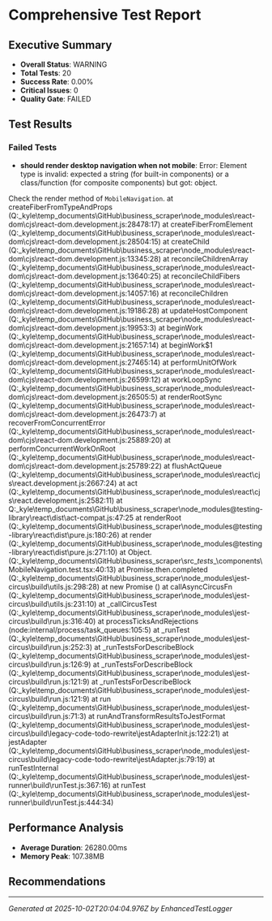 # Comprehensive Test Report

## Executive Summary
- **Overall Status**: WARNING
- **Total Tests**: 20
- **Success Rate**: 0.00%
- **Critical Issues**: 0
- **Quality Gate**: FAILED

## Test Results
### Failed Tests
- **should render desktop navigation when not mobile**: Error: Element type is invalid: expected a string (for built-in components) or a class/function (for composite components) but got: object.

Check the render method of `MobileNavigation`.
    at createFiberFromTypeAndProps (Q:\_kyle\temp_documents\GitHub\business_scraper\node_modules\react-dom\cjs\react-dom.development.js:28478:17)
    at createFiberFromElement (Q:\_kyle\temp_documents\GitHub\business_scraper\node_modules\react-dom\cjs\react-dom.development.js:28504:15)
    at createChild (Q:\_kyle\temp_documents\GitHub\business_scraper\node_modules\react-dom\cjs\react-dom.development.js:13345:28)
    at reconcileChildrenArray (Q:\_kyle\temp_documents\GitHub\business_scraper\node_modules\react-dom\cjs\react-dom.development.js:13640:25)
    at reconcileChildFibers (Q:\_kyle\temp_documents\GitHub\business_scraper\node_modules\react-dom\cjs\react-dom.development.js:14057:16)
    at reconcileChildren (Q:\_kyle\temp_documents\GitHub\business_scraper\node_modules\react-dom\cjs\react-dom.development.js:19186:28)
    at updateHostComponent (Q:\_kyle\temp_documents\GitHub\business_scraper\node_modules\react-dom\cjs\react-dom.development.js:19953:3)
    at beginWork (Q:\_kyle\temp_documents\GitHub\business_scraper\node_modules\react-dom\cjs\react-dom.development.js:21657:14)
    at beginWork$1 (Q:\_kyle\temp_documents\GitHub\business_scraper\node_modules\react-dom\cjs\react-dom.development.js:27465:14)
    at performUnitOfWork (Q:\_kyle\temp_documents\GitHub\business_scraper\node_modules\react-dom\cjs\react-dom.development.js:26599:12)
    at workLoopSync (Q:\_kyle\temp_documents\GitHub\business_scraper\node_modules\react-dom\cjs\react-dom.development.js:26505:5)
    at renderRootSync (Q:\_kyle\temp_documents\GitHub\business_scraper\node_modules\react-dom\cjs\react-dom.development.js:26473:7)
    at recoverFromConcurrentError (Q:\_kyle\temp_documents\GitHub\business_scraper\node_modules\react-dom\cjs\react-dom.development.js:25889:20)
    at performConcurrentWorkOnRoot (Q:\_kyle\temp_documents\GitHub\business_scraper\node_modules\react-dom\cjs\react-dom.development.js:25789:22)
    at flushActQueue (Q:\_kyle\temp_documents\GitHub\business_scraper\node_modules\react\cjs\react.development.js:2667:24)
    at act (Q:\_kyle\temp_documents\GitHub\business_scraper\node_modules\react\cjs\react.development.js:2582:11)
    at Q:\_kyle\temp_documents\GitHub\business_scraper\node_modules\@testing-library\react\dist\act-compat.js:47:25
    at renderRoot (Q:\_kyle\temp_documents\GitHub\business_scraper\node_modules\@testing-library\react\dist\pure.js:180:26)
    at render (Q:\_kyle\temp_documents\GitHub\business_scraper\node_modules\@testing-library\react\dist\pure.js:271:10)
    at Object.<anonymous> (Q:\_kyle\temp_documents\GitHub\business_scraper\src\__tests__\components\MobileNavigation.test.tsx:40:13)
    at Promise.then.completed (Q:\_kyle\temp_documents\GitHub\business_scraper\node_modules\jest-circus\build\utils.js:298:28)
    at new Promise (<anonymous>)
    at callAsyncCircusFn (Q:\_kyle\temp_documents\GitHub\business_scraper\node_modules\jest-circus\build\utils.js:231:10)
    at _callCircusTest (Q:\_kyle\temp_documents\GitHub\business_scraper\node_modules\jest-circus\build\run.js:316:40)
    at processTicksAndRejections (node:internal/process/task_queues:105:5)
    at _runTest (Q:\_kyle\temp_documents\GitHub\business_scraper\node_modules\jest-circus\build\run.js:252:3)
    at _runTestsForDescribeBlock (Q:\_kyle\temp_documents\GitHub\business_scraper\node_modules\jest-circus\build\run.js:126:9)
    at _runTestsForDescribeBlock (Q:\_kyle\temp_documents\GitHub\business_scraper\node_modules\jest-circus\build\run.js:121:9)
    at _runTestsForDescribeBlock (Q:\_kyle\temp_documents\GitHub\business_scraper\node_modules\jest-circus\build\run.js:121:9)
    at run (Q:\_kyle\temp_documents\GitHub\business_scraper\node_modules\jest-circus\build\run.js:71:3)
    at runAndTransformResultsToJestFormat (Q:\_kyle\temp_documents\GitHub\business_scraper\node_modules\jest-circus\build\legacy-code-todo-rewrite\jestAdapterInit.js:122:21)
    at jestAdapter (Q:\_kyle\temp_documents\GitHub\business_scraper\node_modules\jest-circus\build\legacy-code-todo-rewrite\jestAdapter.js:79:19)
    at runTestInternal (Q:\_kyle\temp_documents\GitHub\business_scraper\node_modules\jest-runner\build\runTest.js:367:16)
    at runTest (Q:\_kyle\temp_documents\GitHub\business_scraper\node_modules\jest-runner\build\runTest.js:444:34)

## Performance Analysis
- **Average Duration**: 26280.00ms
- **Memory Peak**: 107.38MB

## Recommendations


---
*Generated at 2025-10-02T20:04:04.976Z by EnhancedTestLogger*